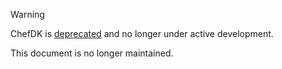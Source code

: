 <div class="admonition-warning"><p class="admonition-warning-title">Warning</p><div class="admonition-warning-text">

ChefDK is [deprecated](/versions/#deprecated-products-and-versions) and no
longer under active development.

This document is no longer maintained.

</div></div>
